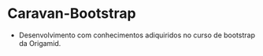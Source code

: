 # Caravan-Bootstrap
 - Desenvolvimento com conhecimentos adiquiridos no curso de bootstrap da Origamid.
